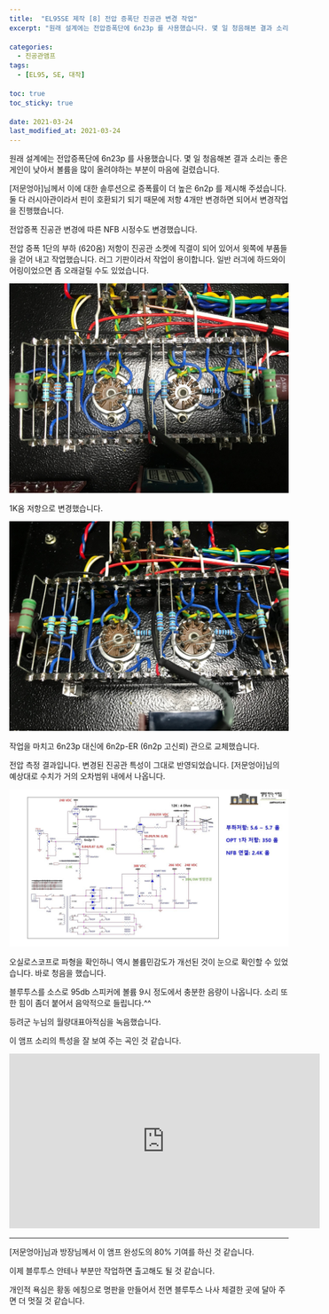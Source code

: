```yaml
---
title:  "EL95SE 제작 [8] 전압 증폭단 진공관 변경 작업"
excerpt: "원래 설계에는 전압증폭단에 6n23p 를 사용했습니다. 몇 일 청음해본 결과 소리는 좋은 게인이 낮아서 볼륨을 많이 올려야하는 부분이 마음에 걸렸습니다."

categories:
  - 진공관앰프
tags:
  - [EL95, SE, 대작]

toc: true
toc_sticky: true
 
date: 2021-03-24
last_modified_at: 2021-03-24
---
```

원래 설계에는 전압증폭단에 6n23p 를 사용했습니다. 몇 일 청음해본 결과 소리는 좋은 게인이 낮아서 볼륨을 많이 올려야하는 부분이 마음에 걸렸습니다.

[저문엉아]님께서 이에 대한 솔루션으로 증폭률이 더 높은 6n2p 를 제시해 주셨습니다. 둘 다 러시아관이라서 핀이 호환되기 되기 때문에 저항 4개만 변경하면 되어서 변경작업을 진행했습니다.

전압증폭 진공관 변경에 따른 NFB 시정수도 변경했습니다.

전압 증폭 1단의 부하 (620옴) 저항이 진공관 소켓에 직결이 되어 있어서 윗쪽에 부품들을 걷어 내고 작업했습니다. 러그 기판이라서 작업이 용이합니다. 일반 러긔에 하드와이어링이었으면 좀 오래걸릴 수도 있었습니다.  

![EL95SE PRJ1 84](/assets/images/EL95SE_PRJ1_84.jpg)

1K옴 저항으로 변경했습니다.

![EL95SE PRJ1 85](/assets/images/EL95SE_PRJ1_85.jpg)

작업을 마치고 6n23p 대신에 6n2p-ER (6n2p 고신뢰) 관으로 교체했습니다.

전압 측정 결과입니다. 변경된 진공관 특성이 그대로 반영되었습니다. [저문엉아]님의 예상대로 수치가 거의 오차범위 내에서 나옵니다. 

![EL95SE PRJ1 86](/assets/images/EL95SE_PRJ1_86.jpg)

오실로스코프로 파형을 확인하니 역시 볼륨민감도가 개선된 것이 눈으로 확인할 수 있었습니다. 바로 청음을 했습니다.

블루투스를 소스로 95db 스피커에 볼륨 9시 정도에서 충분한 음량이 나옵니다. 소리 또한 힘이 좀더 붙어서 음악적으로 들립니다.^^

등려군 누님의 월량대표아적심을 녹음했습니다. 

이 앰프 소리의 특성을 잘 보여 주는 곡인 것 같습니다.

<iframe width="560" height="315" src="https://www.youtube.com/embed/9Tud8UCRp-4" frameborder="0" allowfullscreen></iframe>

---
[저문엉아]님과 방장님께서 이 앰프 완성도의 80% 기여를 하신 것 같습니다.

이제 블루투스 안테나 부분만 작업하면 출고해도 될 것 같습니다.

개인적 욕심은 황동 에칭으로 명판을 만들어서 전면 블루투스 나사 체결한 곳에 달아 주면 더 멋질 것 같습니다.  